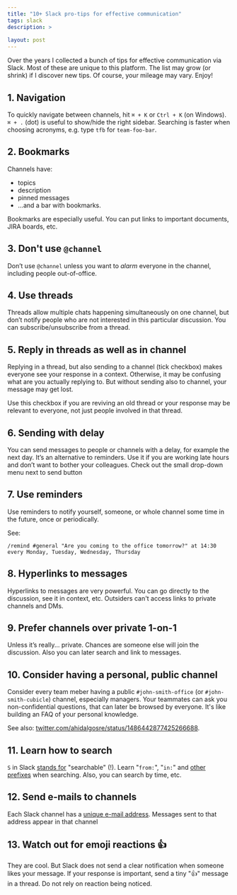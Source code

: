 ```yaml
---
title: "10+ Slack pro-tips for effective communication"
tags: slack
description: >
    
layout: post
---
```


Over the years I collected a bunch of tips for effective communication via Slack.
Most of these are unique to this platform.
The list may grow (or shrink) if I discover new tips.
Of course, your mileage may vary.
Enjoy!

## 1. Navigation

To quickly navigate between channels, hit `⌘ + K` or `Ctrl + K` (on Windows). 
`⌘ + .` (dot) is useful to show/hide the right sidebar.
Searching is faster when choosing acronyms, e.g. type `tfb` for `team-foo-bar`.

## 2. Bookmarks

Channels have:

* topics
* description
* pinned messages
* ...and a bar with bookmarks. 

Bookmarks are especially useful. You can put links to important documents, JIRA boards, etc.

## 3. Don't use `@channel`

Don’t use `@channel` unless you want to _alarm_ everyone in the channel, including people out-of-office.

## 4. Use threads

Threads allow multiple chats happening simultaneously on one channel, but don’t notify people who are not interested in this particular discussion.
You can subscribe/unsubscribe from a thread.

## 5. Reply in threads as well as in channel

Replying in a thread, but also sending to a channel (tick checkbox) makes everyone see your response in a context.
Otherwise, it may be confusing what are you actually replying to.
But without sending also to channel, your message may get lost.

Use this checkbox if you are reviving an old thread or your response may be relevant to everyone, not just people involved in that thread.

## 6. Sending with delay

You can send messages to people or channels with a delay, for example the next day.
It’s an alternative to reminders.
Use it if you are working late hours and don’t want to bother your colleagues.
Check out the small drop-down menu next to send button

## 7. Use reminders

Use reminders to notify yourself, someone, or whole channel some time in the future, once or periodically.

See: 

```/remind #general "Are you coming to the office tomorrow?" at 14:30 every Monday, Tuesday, Wednesday, Thursday```

## 8. Hyperlinks to messages
    
Hyperlinks to messages are very powerful.
You can go directly to the discussion, see it in context, etc.
Outsiders can't access links to private channels and DMs.

## 9. Prefer channels over private 1-on-1

Unless it’s really... private.
Chances are someone else will join the discussion. Also you can later search and link to messages.

## 10. Consider having a personal, public channel

Consider every team meber having a public `#john-smith-office` (or `#john-smith-cubicle`) channel, especially managers.
Your teammates can ask you non-confidential questions, that can later be browsed by everyone.
It's like building an FAQ of your personal knowledge.

See also: [twitter.com/ahidalgosre/status/1486442877425266688](https://twitter.com/ahidalgosre/status/1486442877425266688).

## 11. Learn how to search

`S` in Slack [stands for](https://www.theverge.com/2016/9/28/13098164/slack-is-an-acronym) "searchable" (!). Learn "`from:`", "`in:`" and [other prefixes](https://slack.com/help/articles/202528808-Search-in-Slack) when searching.
Also, you can search by time, etc.

## 12. Send e-mails to channels

Each Slack channel has a [unique e-mail address](https://slack.com/help/articles/206819278-Send-emails-to-Slack). Messages sent to that address appear in that channel

## 13. Watch out for emoji reactions 👍

They are cool.
But Slack does not send a clear notification when someone likes your message.
If your response is important, send a tiny "👍" message in a thread.
Do not rely on reaction being noticed.
